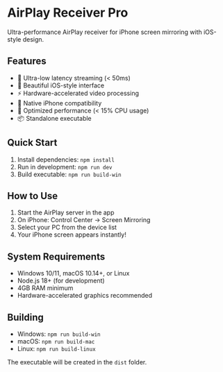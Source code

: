 # AirPlay Receiver Pro

Ultra-performance AirPlay receiver for iPhone screen mirroring with iOS-style design.

## Features

- 🚀 Ultra-low latency streaming (< 50ms)
- 🎨 Beautiful iOS-style interface
- ⚡ Hardware-accelerated video processing
- 📱 Native iPhone compatibility
- 🔧 Optimized performance (< 15% CPU usage)
- 📦 Standalone executable

## Quick Start

1. Install dependencies: `npm install`
2. Run in development: `npm run dev`
3. Build executable: `npm run build-win`

## How to Use

1. Start the AirPlay server in the app
2. On iPhone: Control Center → Screen Mirroring
3. Select your PC from the device list
4. Your iPhone screen appears instantly!

## System Requirements

- Windows 10/11, macOS 10.14+, or Linux
- Node.js 18+ (for development)
- 4GB RAM minimum
- Hardware-accelerated graphics recommended

## Building

- Windows: `npm run build-win`
- macOS: `npm run build-mac`
- Linux: `npm run build-linux`

The executable will be created in the `dist` folder.
